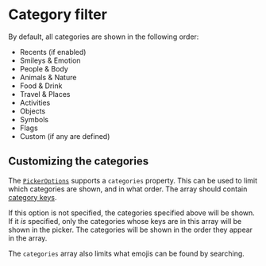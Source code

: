 # Category filter

By default, all categories are shown in the following order:

- Recents (if enabled)
- Smileys & Emotion
- People & Body
- Animals & Nature
- Food & Drink
- Travel & Places
- Activities
- Objects
- Symbols
- Flags
- Custom (if any are defined)

## Customizing the categories

The [`PickerOptions`](../api/types/picker-options#categories-categorykey--undefined) supports a `categories` property. This can be used to limit which categories are shown, and in what order. The array should contain [category keys](../api/types/category-key).

If this option is not specified, the categories specified above will be shown. If it _is_ specified, only the categories whose keys are in this array will be shown in the picker. The categories will be shown in the order they appear in the array.

The `categories` array also limits what emojis can be found by searching.


